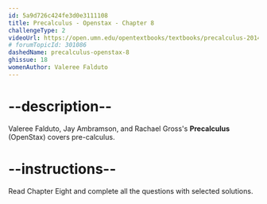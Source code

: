 ```yaml
---
id: 5a9d726c424fe3d0e3111108
title: Precalculus - Openstax - Chapter 8
challengeType: 2
videoUrl: https://open.umn.edu/opentextbooks/textbooks/precalculus-2014
# forumTopicId: 301086
dashedName: precalculus-openstax-8
ghissue: 18
womenAuthor: Valeree Falduto 
---
```


# --description--

Valeree Falduto, Jay Ambramson, and Rachael Gross's __Precalculus__ (OpenStax) covers pre-calculus.

# --instructions--

Read Chapter Eight and complete all the questions with selected solutions.